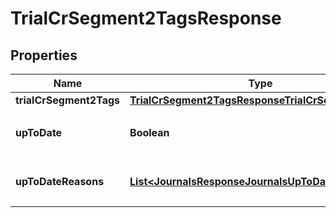 

# TrialCrSegment2TagsResponse


## Properties

| Name | Type | Description | Notes |
|------------ | ------------- | ------------- | -------------|
|**trialCrSegment2Tags** | [**TrialCrSegment2TagsResponseTrialCrSegment2Tags**](TrialCrSegment2TagsResponseTrialCrSegment2Tags.md) |  |  |
|**upToDate** | **Boolean** | 集計結果が最新かどうか |  |
|**upToDateReasons** | [**List&lt;JournalsResponseJournalsUpToDateReasons&gt;**](JournalsResponseJournalsUpToDateReasons.md) | 集計が最新でない場合の要因情報 |  [optional] |



